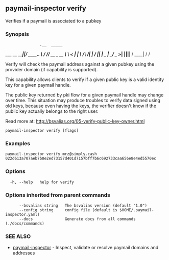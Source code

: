## paymail-inspector verify

Verifies if a paymail is associated to a pubkey

### Synopsis


                   .__  _____       
___  __ ___________|__|/ ____\__.__.
\  \/ // __ \_  __ \  \   __<   |  |
 \   /\  ___/|  | \/  ||  |  \___  |
  \_/  \___  >__|  |__||__|  / ____|
           \/                \/

Verify will check the paymail address against a given pubkey using the provider domain (if capability is supported).

This capability allows clients to verify if a given public key is a valid identity key for a given paymail handle.

The public key returned by pki flow for a given paymail handle may change over time. 
This situation may produce troubles to verify data signed using old keys, because even having the keys, 
the verifier doesn't know if the public key actually belongs to the right user.

Read more at: http://bsvalias.org/05-verify-public-key-owner.html

```
paymail-inspector verify [flags]
```

### Examples

```
paymail-inspector verify mrz@simply.cash 022d613a707aeb7b0e2ed73157d401d7157bff7b6c692733caa656e8e4ed5570ec
```

### Options

```
  -h, --help   help for verify
```

### Options inherited from parent commands

```
      --bsvalias string   The bsvalias version (default "1.0")
      --config string     config file (default is $HOME/.paymail-inspector.yaml)
      --docs              Generate docs from all commands (./docs/commands)
```

### SEE ALSO

* [paymail-inspector](paymail-inspector.md)	 - Inspect, validate or resolve paymail domains and addresses

